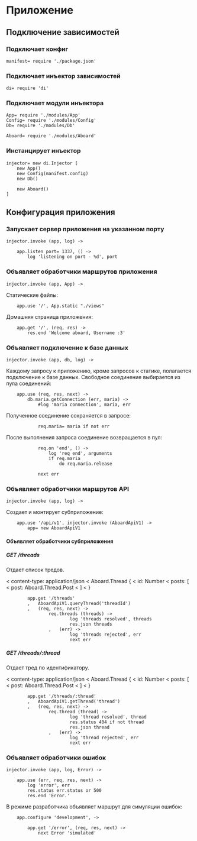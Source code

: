 # Приложение





## Подключение зависимостей



### Подключает конфиг

	manifest= require './package.json'



### Подключает инъектор зависимостей

	di= require 'di'



### Подключает модули инъектора

	App= require './modules/App'
	Config= require './modules/Config'
	Db= require './modules/Db'

	Aboard= require './modules/Aboard'



### Инстанцирует инъектор

	injector= new di.Injector [
	    new App()
	    new Config(manifest.config)
	    new Db()

	    new Aboard()
	]





## Конфигурация приложения



### Запускает сервер приложения на указанном порту

	injector.invoke (app, log) ->

	    app.listen port= 1337, () ->
	        log 'listening on port - %d', port



### Объявляет обработчики маршрутов приложения

	injector.invoke (app, App) ->

Статические файлы:

	    app.use '/', App.static "./views"

Домашняя страница приложения:

	    app.get '/', (req, res) ->
	        res.end 'Welcome aboard, Username :3'



### Объявляет подключение к базе данных

	injector.invoke (app, db, log) ->

Каждому запросу к приложению, кроме запросов к статике, полагается
подключение к базе данных. Свободное соединение выбирается из пула соединений:

		app.use (req, res, next) ->
			db.maria.getConnection (err, maria) ->
				#log 'maria connection', maria, err

Полученное соединение сохраняется в запросе:

				req.maria= maria if not err

После выполнения запроса соединение возвращается в пул:

				req.on 'end', () ->
					log 'req end', arguments
					if req.maria
						do req.maria.release

				next err



### Объявляет обработчики маршрутов API

    injector.invoke (app, log) ->

Создает и монтирует субприложение:

        app.use '/api/v1', injector.invoke (AboardApiV1) ->
            app= new AboardApiV1


#### Объявляет обработчики субприложения


##### GET /threads

Отдает список тредов.

< content-type: application/json
< Aboard.Thread {
<   id: Number
<   posts: [
<     post: Aboard.Thread.Post
<   ]
< }

            app.get '/threads'
            ,   AboardApiV1.queryThread('threadId')
            ,   (req, res, next) ->
                    req.threads (threads) ->
                            log 'threads resolved', threads
                            res.json threads
                    ,   (err) ->
                            log 'threads rejected', err
                            next err


##### GET /threads/:thread

Отдает тред по идентификатору.

< content-type: application/json
< Aboard.Thread {
<   id: Number
<   posts: [
<     post: Aboard.Thread.Post
<   ]
< }

            app.get '/threads/:thread'
            ,   AboardApiV1.getThread('thread')
            ,   (req, res, next) ->
                    req.thread (thread) ->
                            log 'thread resolved', thread
                            res.status 404 if not thread
                            res.json thread
                    ,   (err) ->
                            log 'thread rejected', err
                            next err


### Объявляет обработчики ошибок

	injector.invoke (app, log, Error) ->

	    app.use (err, req, res, next) ->
	        log 'error', err
	        res.status err.status or 500
	        res.end 'Error.'

В режиме разработчика объявляет маршрут для симуляции ошибок:

	    app.configure 'development', ->

	        app.get '/error', (req, res, next) ->
	            next Error 'simulated'
